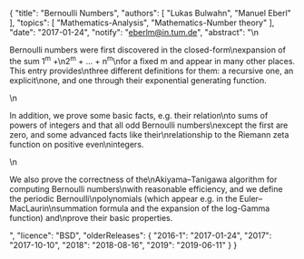 {
    "title": "Bernoulli Numbers",
    "authors": [
        "Lukas Bulwahn",
        "Manuel Eberl"
    ],
    "topics": [
        "Mathematics-Analysis",
        "Mathematics-Number theory"
    ],
    "date": "2017-01-24",
    "notify": "eberlm@in.tum.de",
    "abstract": "\n<p>Bernoulli numbers were first discovered in the closed-form\nexpansion of the sum 1<sup>m</sup> +\n2<sup>m</sup> + &hellip; + n<sup>m</sup>\nfor a fixed m and appear in many other places. This entry provides\nthree different definitions for them: a recursive one, an explicit\none, and one through their exponential generating function.</p>\n<p>In addition, we prove some basic facts, e.g. their relation\nto sums of powers of integers and that all odd Bernoulli numbers\nexcept the first are zero, and some advanced facts like their\nrelationship to the Riemann zeta function on positive even\nintegers.</p>\n<p>We also prove the correctness of the\nAkiyama&ndash;Tanigawa algorithm for computing Bernoulli numbers\nwith reasonable efficiency, and we define the periodic Bernoulli\npolynomials (which appear e.g. in the Euler&ndash;MacLaurin\nsummation formula and the expansion of the log-Gamma function) and\nprove their basic properties.</p>",
    "licence": "BSD",
    "olderReleases": {
        "2016-1": "2017-01-24",
        "2017": "2017-10-10",
        "2018": "2018-08-16",
        "2019": "2019-06-11"
    }
}